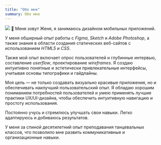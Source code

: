 ```yaml
---
title: "Обо мне"
summary: Обо мне
---
```


![](/images/about.jpg)
👋 Меня зовут Женя, я занимаюсь дизайном мобильных приложений. 

У меня обширный опыт работы с *Figma*, *Sketch* и *Adobe Photoshop*, а также знания в области создания статических веб-сайтов с использованием *HTML5* и *CSS*.

Также мой опыт включает опрос пользователей и глубинные интервью, составление *userflow*, проектирование *wireframes*. Я создаю интуитивно понятные и эстетически привлекательные интерфейсы, учитывая основы типографики и гайдлайны.

Моя цель — не только создавать визуально красивые приложения, но и обеспечивать наилучший пользовательский опыт. Я обладаю хорошим пониманием потребностей пользователей и умею применять лучшие практики UX/UI-дизайна, чтобы обеспечить интуитивную навигацию и простоту использования.

Постоянно учусь и стремлюсь улучшать свои навыки. Легко адаптируюсь и добиваюсь результатов. 

У меня за спиной десятилетний опыт преподавания танцевальных классов, что позволило мне развить коммуникативные и организационные навыки. 
